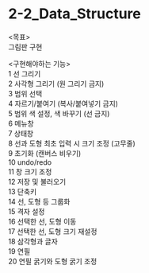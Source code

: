 # 2-2_Data_Structure

<목표>  
그림판 구현  

<구현해야하는 기능>  
1 선 그리기  
2 사각형 그리기 (원 그리기 금지)  
3 범위 선택  
4 자르기/붙여기 (복사/붙여넣기 금지)  
5 범위 색 설정, 색 바꾸기 (선 금지)  
6 메뉴창  
7 상태창  
8 선과 도형 최초 입력 시 크기 조정 (고무줄)  
9 초기화 (캔버스 비우기)  
10 undo/redo  
11 창 크기 조정  
12 저장 및 불러오기  
13 단축키  
14 선, 도형 등 그룹화  
15 격자 설정  
16 선택한 선, 도형 이동  
17 선택한 선, 도형 크기 재설정  
18 삼각형과 글자  
19 연필  
20 연필 굵기와 도형 굵기 조정  
